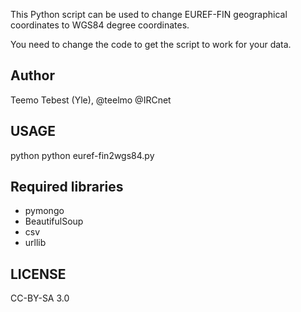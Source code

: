 This Python script can be used to change EUREF-FIN geographical coordinates to WGS84 degree coordinates.

You need to change the code to get the script to work for your data.

## Author

Teemo Tebest (Yle), @teelmo @IRCnet

## USAGE

python python euref-fin2wgs84.py

## Required libraries

- pymongo
- BeautifulSoup
- csv
- urllib

## LICENSE

CC-BY-SA 3.0